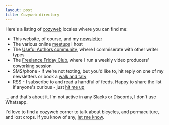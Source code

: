 ```yaml
---
layout: post
title: Cozyweb directory
---
```


Here's a listing of [cozyweb](https://studio.ribbonfarm.com/p/the-extended-internet-universe) locales where you can find me:

- This website, of course, and my [newsletter](/newsletter)
- The various online [meetups](/meetups) I host
- The [Useful Authors community](https://www.usefulbooks.com/), where I commiserate with other writer types
- The [Freelance Friday Club](https://www.freelancefriday.club/), where I run a weekly video producers' coworking session
- SMS/phone - if we're not texting, but you'd like to, hit reply on one of my newsletters or book a [walk and talk](/walk-and-talk)
- RSS - I subscribe to and read a handful of feeds. Happy to share the list if anyone's curious - just [hit me up](/contact)

... and that's about it. I'm not active in any Slacks or Discords, I don't use Whatsapp.

I'd love to find a cozyweb corner to talk about bicycles, and permaculture, and lost crops. If you know of any, [let me know](/contact).
